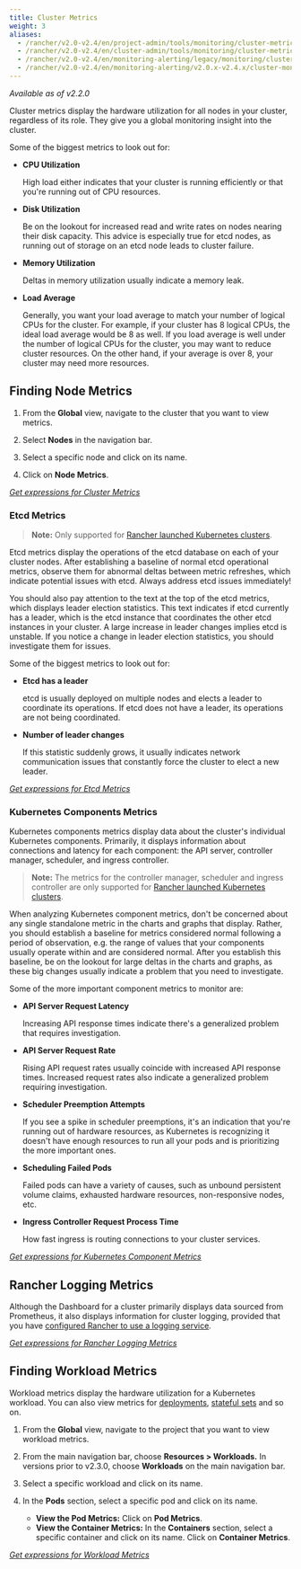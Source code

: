 ```yaml
---
title: Cluster Metrics
weight: 3
aliases:
  - /rancher/v2.0-v2.4/en/project-admin/tools/monitoring/cluster-metrics
  - /rancher/v2.0-v2.4/en/cluster-admin/tools/monitoring/cluster-metrics
  - /rancher/v2.0-v2.4/en/monitoring-alerting/legacy/monitoring/cluster-monitoring/cluster-metrics
  - /rancher/v2.0-v2.4/en/monitoring-alerting/v2.0.x-v2.4.x/cluster-monitoring/cluster-metrics
---
```


_Available as of v2.2.0_

Cluster metrics display the hardware utilization for all nodes in your cluster, regardless of its role. They give you a global monitoring insight into the cluster.

Some of the biggest metrics to look out for:

- **CPU Utilization**

    High load either indicates that your cluster is running efficiently or that you're running out of CPU resources.

- **Disk Utilization**

    Be on the lookout for increased read and write rates on nodes nearing their disk capacity. This advice is especially true for etcd nodes, as running out of storage on an etcd node leads to cluster failure.

- **Memory Utilization**

    Deltas in memory utilization usually indicate a memory leak.

- **Load Average**

     Generally, you want your load average to match your number of logical CPUs for the cluster. For example, if your cluster has 8 logical CPUs, the ideal load average would be 8 as well. If you load average is well under the number of logical CPUs for the cluster, you may want to reduce cluster resources. On the other hand, if your average is over 8, your cluster may need more resources.

## Finding Node Metrics

1. From the **Global** view, navigate to the cluster that you want to view metrics.

1. Select **Nodes** in the navigation bar.

1. Select a specific node and click on its name.

1. Click on **Node Metrics**.

[_Get expressions for Cluster Metrics_]({{<baseurl>}}/rancher/v2.0-v2.4/en/monitoring-alerting/v2.0.x-v2.4.x/cluster-monitoring/expression/#cluster-metrics)

### Etcd Metrics

>**Note:** Only supported for [Rancher launched Kubernetes clusters]({{<baseurl>}}/rancher/v2.0-v2.4/en/cluster-provisioning/rke-clusters/).

Etcd metrics display the operations of the etcd database on each of your cluster nodes. After establishing a baseline of normal etcd operational metrics, observe them for abnormal deltas between metric refreshes, which indicate potential issues with etcd. Always address etcd issues immediately!

You should also pay attention to the text at the top of the etcd metrics, which displays leader election statistics. This text indicates if etcd currently has a leader, which is the etcd instance that coordinates the other etcd instances in your cluster. A large increase in leader changes implies etcd is unstable. If you notice a change in leader election statistics, you should investigate them for issues.

Some of the biggest metrics to look out for:

- **Etcd has a leader**

    etcd is usually deployed on multiple nodes and elects a leader to coordinate its operations. If etcd does not have a leader, its operations are not being coordinated.

- **Number of leader changes**

    If this statistic suddenly grows, it usually indicates network communication issues that constantly force the cluster to elect a new leader.

[_Get expressions for Etcd Metrics_]({{<baseurl>}}/rancher/v2.0-v2.4/en/monitoring-alerting/v2.0.x-v2.4.x/cluster-monitoring/expression/#etcd-metrics)

### Kubernetes Components Metrics

Kubernetes components metrics display data about the cluster's individual Kubernetes components. Primarily, it displays information about connections and latency for each component: the API server, controller manager, scheduler, and ingress controller.

>**Note:** The metrics for the controller manager, scheduler and ingress controller are only supported for [Rancher launched Kubernetes clusters]({{<baseurl>}}/rancher/v2.0-v2.4/en/cluster-provisioning/rke-clusters/).

When analyzing Kubernetes component metrics, don't be concerned about any single standalone metric in the charts and graphs that display. Rather, you should establish a baseline for metrics considered normal following a period of observation, e.g. the range of values that your components usually operate within and are considered normal. After you establish this baseline, be on the lookout for large deltas in the charts and graphs, as these big changes usually indicate a problem that you need to investigate.

Some of the more important component metrics to monitor are:

- **API Server Request Latency**

    Increasing API response times indicate there's a generalized problem that requires investigation.

- **API Server Request Rate**

    Rising API request rates usually coincide with increased API response times. Increased request rates also indicate a generalized problem requiring investigation.

- **Scheduler Preemption Attempts**

    If you see a spike in scheduler preemptions, it's an indication that you're running out of hardware resources, as Kubernetes is recognizing it doesn't have enough resources to run all your pods and is prioritizing the more important ones.

- **Scheduling Failed Pods**

    Failed pods can have a variety of causes, such as unbound persistent volume claims, exhausted hardware resources, non-responsive nodes, etc.

- **Ingress Controller Request Process Time**

    How fast ingress is routing connections to your cluster services.

[_Get expressions for Kubernetes Component Metrics_]({{<baseurl>}}/rancher/v2.0-v2.4/en/monitoring-alerting/legacy/monitoring/cluster-monitoring/expression/#kubernetes-components-metrics)

## Rancher Logging Metrics

Although the Dashboard for a cluster primarily displays data sourced from Prometheus, it also displays information for cluster logging, provided that you have [configured Rancher to use a logging service]({{<baseurl>}}/rancher/v2.0-v2.4/en/cluster-admin/tools/logging/).

[_Get expressions for Rancher Logging Metrics_]({{<baseurl>}}/rancher/v2.0-v2.4/en/monitoring-alerting/v2.0.x-v2.4.x/cluster-monitoring/expression/#rancher-logging-metrics)

## Finding Workload Metrics

Workload metrics display the hardware utilization for a Kubernetes workload. You can also view metrics for [deployments](https://kubernetes.io/docs/concepts/workloads/controllers/deployment/), [stateful sets](https://kubernetes.io/docs/concepts/workloads/controllers/statefulset/) and so on.

1. From the **Global** view, navigate to the project that you want to view workload metrics.

1. From the main navigation bar, choose **Resources > Workloads.** In versions prior to v2.3.0, choose **Workloads** on the main navigation bar.

1. Select a specific workload and click on its name.

1. In the **Pods** section, select a specific pod and click on its name.

    - **View the Pod Metrics:** Click on **Pod Metrics**.
    - **View the Container Metrics:** In the **Containers** section, select a specific container and click on its name. Click on **Container Metrics**.

[_Get expressions for Workload Metrics_]({{<baseurl>}}/rancher/v2.0-v2.4/en/monitoring-alerting/v2.0.x-v2.4.x/cluster-monitoring/expression/#workload-metrics)
